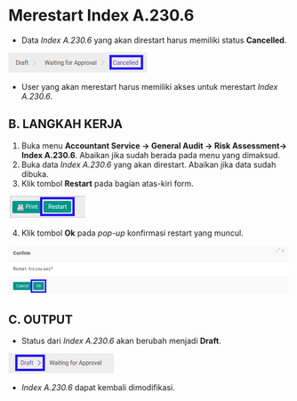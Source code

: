 # Merestart Index A.230.6

* Data *Index A.230.6* yang akan direstart harus memiliki status **Cancelled**.

![](../../../img/index-a2306/status-cancelled.png)

* User yang akan merestart harus memiliki akses untuk merestart *Index A.230.6*.

## B. LANGKAH KERJA

1. Buka menu **Accountant Service -> General Audit -> Risk Assessment-> Index A.230.6**. Abaikan jika sudah berada pada menu yang dimaksud.
2. Buka data *Index A.230.6* yang akan direstart. Abaikan jika data sudah dibuka.
3. Klik tombol **Restart** pada bagian atas-kiri form.

![](../../../img/index-a2306/tombol-restart.png)

4. Klik tombol **Ok** pada *pop-up* konfirmasi restart yang muncul.

![](../../../img/index-a2306/pop-up-konfirmasi-restart.png)

## C. OUTPUT

* Status dari *Index A.230.6* akan berubah menjadi **Draft**.

![](../../../img/index-a2306/status-draft.png)

* *Index A.230.6* dapat kembali dimodifikasi.
